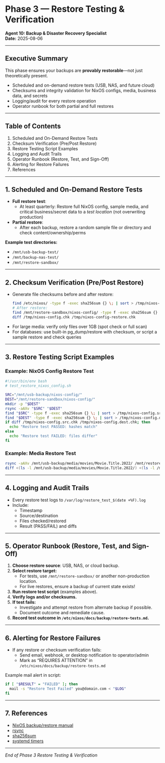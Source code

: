 
# Phase 3 — Restore Testing & Verification

**Agent 10: Backup & Disaster Recovery Specialist**  
**Date:** 2025-08-06

---

## Executive Summary

This phase ensures your backups are **provably restorable**—not just theoretically present.  
- Scheduled and on-demand restore tests (USB, NAS, and future cloud)
- Checksums and integrity validation for NixOS configs, media, business data, and secrets
- Logging/audit for every restore operation
- Operator runbook for both partial and full restores

---

## Table of Contents

1. Scheduled and On-Demand Restore Tests
2. Checksum Verification (Pre/Post Restore)
3. Restore Testing Script Examples
4. Logging and Audit Trails
5. Operator Runbook (Restore, Test, and Sign-Off)
6. Alerting for Restore Failures
7. References

---

## 1. Scheduled and On-Demand Restore Tests

- **Full restore test**:  
  - At least quarterly: Restore full NixOS config, sample media, and critical business/secret data to a *test location* (not overwriting production)
- **Partial restore**:  
  - After each backup, restore a random sample file or directory and check content/ownership/perms

**Example test directories:**
- `/mnt/usb-backup-test/`
- `/mnt/backup-nas-test/`
- `/mnt/restore-sandbox/`

---

## 2. Checksum Verification (Pre/Post Restore)

- Generate file checksums before and after restore:
    ```bash
    find /etc/nixos/ -type f -exec sha256sum {} \; | sort > /tmp/nixos-config.chk
    # After restore:
    find /mnt/restore-sandbox/nixos-config/ -type f -exec sha256sum {} \; | sort > /tmp/nixos-config-restore.chk
    diff /tmp/nixos-config.chk /tmp/nixos-config-restore.chk
    ```
- For large media: verify only files over 1GB (spot check or full scan)
- For databases: use built-in pg_dump/restore with checksum, or script a sample restore and check queries

---

## 3. Restore Testing Script Examples

### Example: NixOS Config Restore Test

```bash
#!/usr/bin/env bash
# test_restore_nixos_config.sh

SRC="/mnt/usb-backup/nixos-config/"
DEST="/mnt/restore-sandbox/nixos-config/"
mkdir -p "$DEST"
rsync -aAXv "$SRC" "$DEST"
find "$SRC" -type f -exec sha256sum {} \; | sort > /tmp/nixos-config.src.chk
find "$DEST" -type f -exec sha256sum {} \; | sort > /tmp/nixos-config.dest.chk
if diff /tmp/nixos-config.src.chk /tmp/nixos-config.dest.chk; then
  echo "Restore test PASSED: hashes match"
else
  echo "Restore test FAILED: files differ"
fi
```

### Example: Media Restore Test

```bash
rsync -aAXv /mnt/usb-backup/media/movies/Movie.Title.2022/ /mnt/restore-sandbox/media/movies/Movie.Title.2022/
diff <(ls -l /mnt/usb-backup/media/movies/Movie.Title.2022/) <(ls -l /mnt/restore-sandbox/media/movies/Movie.Title.2022/)
```

---

## 4. Logging and Audit Trails

- Every restore test logs to `/var/log/restore_test_$(date +%F).log`
- Include:
    - Timestamp
    - Source/destination
    - Files checked/restored
    - Result (PASS/FAIL) and diffs

---

## 5. Operator Runbook (Restore, Test, and Sign-Off)

1. **Choose restore source**: USB, NAS, or cloud backup.
2. **Select restore target:**  
   - For tests, use `/mnt/restore-sandbox/` or another non-production location.
   - For live restores, ensure a backup of current state exists!
3. **Run restore test script** (examples above).
4. **Verify logs and/or checksums.**
5. **If test fails:**  
   - Investigate and attempt restore from alternate backup if possible.
   - Document outcome and remediate cause.
6. **Record test outcome in `/etc/nixos/docs/backup/restore-tests.md`.**

---

## 6. Alerting for Restore Failures

- If any restore or checksum verification fails:
    - Send email, webhook, or desktop notification to operator/admin
    - Mark as “REQUIRES ATTENTION” in `/etc/nixos/docs/backup/restore-tests.md`

Example mail alert in script:
```bash
if [ "$RESULT" = "FAILED" ]; then
  mail -s "Restore Test Failed" you@domain.com < "$LOG"
fi
```

---

## 7. References

- [NixOS backup/restore manual](https://nixos.org/manual/nixos/stable/#sec-backups)
- [rsync](https://download.samba.org/pub/rsync/rsync.html)
- [sha256sum](https://man7.org/linux/man-pages/man1/sha256sum.1.html)
- [systemd timers](https://nixos.org/manual/nixos/stable/#sec-timers)

---

*End of Phase 3 Restore Testing & Verification*
